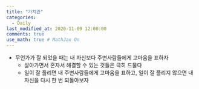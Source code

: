 ```yaml
---
title: "가치관"
categories: 
  - Daily
last_modified_at: 2020-11-09 12:00:00
comments: true
use_math: true # MathJax On
---
```


- 무언가가 잘 되었을 때는 내 자신보다 주변사람들에게 고마움을 표하자
  - 살아가면서 혼자서 해결할 수 있는 것들은 극히 드물다
  - 일이 잘 풀리면 내 주변사람들에게 고마움을 표하고, 일이 잘 풀리지 않으면 내 자신을 다시 한 번 되돌아보자
 
